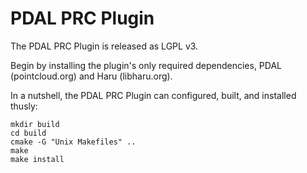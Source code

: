 # PDAL PRC Plugin

The PDAL PRC Plugin is released as LGPL v3.

Begin by installing the plugin's only required dependencies, PDAL (pointcloud.org) and Haru (libharu.org).

In a nutshell, the PDAL PRC Plugin can configured, built, and installed thusly:

```
mkdir build
cd build
cmake -G "Unix Makefiles" ..
make
make install
```
